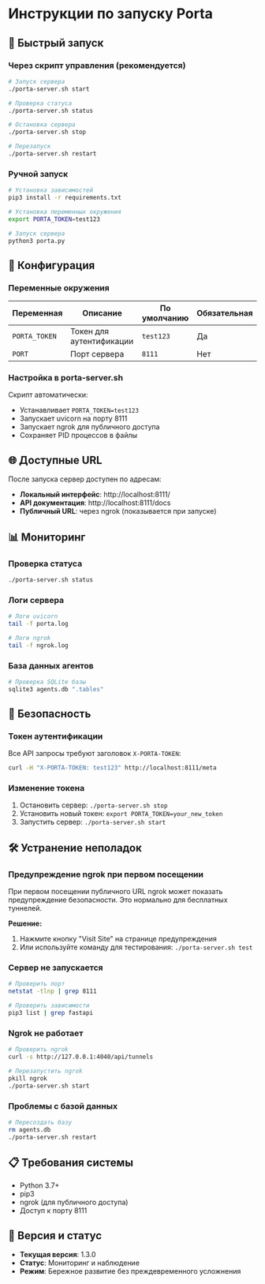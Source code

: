# Инструкции по запуску Porta

## 🚀 Быстрый запуск

### Через скрипт управления (рекомендуется)
```bash
# Запуск сервера
./porta-server.sh start

# Проверка статуса
./porta-server.sh status

# Остановка сервера
./porta-server.sh stop

# Перезапуск
./porta-server.sh restart
```

### Ручной запуск
```bash
# Установка зависимостей
pip3 install -r requirements.txt

# Установка переменных окружения
export PORTA_TOKEN=test123

# Запуск сервера
python3 porta.py
```

## 🔧 Конфигурация

### Переменные окружения
| Переменная | Описание | По умолчанию | Обязательная |
|------------|----------|--------------|--------------|
| `PORTA_TOKEN` | Токен для аутентификации | `test123` | Да |
| `PORT` | Порт сервера | `8111` | Нет |

### Настройка в porta-server.sh
Скрипт автоматически:
- Устанавливает `PORTA_TOKEN=test123`
- Запускает uvicorn на порту 8111
- Запускает ngrok для публичного доступа
- Сохраняет PID процессов в файлы

## 🌐 Доступные URL

После запуска сервер доступен по адресам:
- **Локальный интерфейс**: http://localhost:8111/
- **API документация**: http://localhost:8111/docs
- **Публичный URL**: через ngrok (показывается при запуске)

## 📊 Мониторинг

### Проверка статуса
```bash
./porta-server.sh status
```

### Логи сервера
```bash
# Логи uvicorn
tail -f porta.log

# Логи ngrok
tail -f ngrok.log
```

### База данных агентов
```bash
# Проверка SQLite базы
sqlite3 agents.db ".tables"
```

## 🔐 Безопасность

### Токен аутентификации
Все API запросы требуют заголовок `X-PORTA-TOKEN`:
```bash
curl -H "X-PORTA-TOKEN: test123" http://localhost:8111/meta
```

### Изменение токена
1. Остановить сервер: `./porta-server.sh stop`
2. Установить новый токен: `export PORTA_TOKEN=your_new_token`
3. Запустить сервер: `./porta-server.sh start`

## 🛠️ Устранение неполадок

### Предупреждение ngrok при первом посещении
При первом посещении публичного URL ngrok может показать предупреждение безопасности. Это нормально для бесплатных туннелей.

**Решение:**
1. Нажмите кнопку "Visit Site" на странице предупреждения
2. Или используйте команду для тестирования: `./porta-server.sh test`

### Сервер не запускается
```bash
# Проверить порт
netstat -tlnp | grep 8111

# Проверить зависимости
pip3 list | grep fastapi
```

### Ngrok не работает
```bash
# Проверить ngrok
curl -s http://127.0.0.1:4040/api/tunnels

# Перезапустить ngrok
pkill ngrok
./porta-server.sh start
```

### Проблемы с базой данных
```bash
# Пересоздать базу
rm agents.db
./porta-server.sh restart
```

## 📋 Требования системы

- Python 3.7+
- pip3
- ngrok (для публичного доступа)
- Доступ к порту 8111

## 🎯 Версия и статус

- **Текущая версия**: 1.3.0
- **Статус**: Мониторинг и наблюдение
- **Режим**: Бережное развитие без преждевременного усложнения